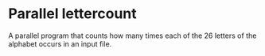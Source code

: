 # Parallel lettercount
A parallel program that counts how many times each of the 26 letters of the alphabet occurs in an input file.
